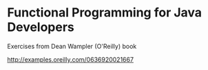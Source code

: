# Functional Programming for Java Developers

Exercises from Dean Wampler (O'Reilly) book

http://examples.oreilly.com/0636920021667
